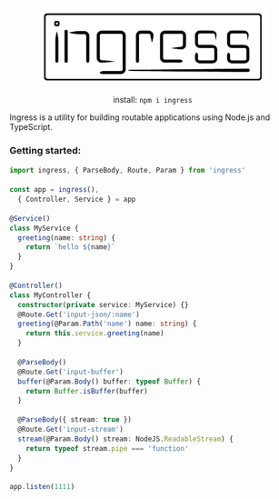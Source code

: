 <p align="center">
    <img src="logo.png" width="400" max-width="90%" alt="ingress" />
</p>

<p align="center">
install: <code>npm i ingress</code>
</p>





Ingress is a utility for building routable applications using Node.js and TypeScript.

### Getting started:

```typescript
import ingress, { ParseBody, Route, Param } from 'ingress'

const app = ingress(),
  { Controller, Service } = app

@Service()
class MyService {
  greeting(name: string) {
    return `hello ${name}`
  }
}

@Controller()
class MyController {
  constructor(private service: MyService) {}
  @Route.Get('input-json/:name')
  greeting(@Param.Path('name') name: string) {
    return this.service.greeting(name)
  }

  @ParseBody()
  @Route.Get('input-buffer')
  buffer(@Param.Body() buffer: typeof Buffer) {
    return Buffer.isBuffer(buffer)
  }

  @ParseBody({ stream: true })
  @Route.Get('input-stream')
  stream(@Param.Body() stream: NodeJS.ReadableStream) {
    return typeof stream.pipe === 'function'
  }
}

app.listen(1111)
```
